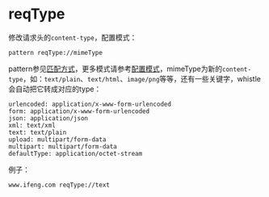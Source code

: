 # reqType
修改请求头的`content-type`，配置模式：

	pattern reqType://mimeType
	
pattern参见[匹配方式](../pattern.html)，更多模式请参考[配置模式](../mode.html)，mimeType为新的`content-type`，如：`text/plain`、`text/html`、`image/png`等等，还有一些关键字，whistle会自动把它转成对应的type：

	urlencoded: application/x-www-form-urlencoded
	form: application/x-www-form-urlencoded
	json: application/json
	xml: text/xml
	text: text/plain
	upload: multipart/form-data
	multipart: multipart/form-data
	defaultType: application/octet-stream
	
例子：

	www.ifeng.com reqType://text
	
